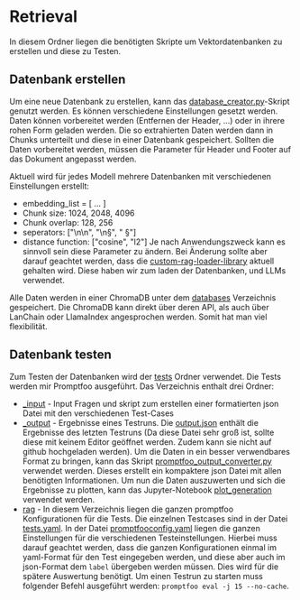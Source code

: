 # Retrieval

In diesem Ordner liegen die benötigten Skripte um Vektordatenbanken zu erstellen und diese zu Testen.

## Datenbank erstellen
Um eine neue Datenbank zu erstellen, kann das [database_creator.py](./database_creator.py)-Skript genutzt werden. 
Es können verschiedene Einstellungen gesetzt werden. Daten können vorbereitet werden (Entfernen der Header, ...) oder in ihrere rohen Form geladen werden. Die so extrahierten Daten werden dann in Chunks unterteilt und diese in einer Datenbank gespeichert. Sollten die Daten vorbereitet werden, müssen die Parameter für Header und Footer auf das Dokument angepasst werden.

Aktuell wird für jedes Modell mehrere Datenbanken mit verschiedenen Einstellungen erstellt:
- embedding_list = [ ... ]
- Chunk size: 1024, 2048, 4096
- Chunk overlap: 128, 256
- seperators: ["\n\n", "\n§", "  §"]
- distance function: ["cosine", "l2"]
Je nach Anwendungszweck kann es sinnvoll sein diese Parameter zu ändern. Bei Änderung sollte aber darauf geachtet werden, dass die [custom-rag-loader-library](../libs/custom_rag_loader/) aktuell gehalten wird. Diese haben wir zum laden der Datenbanken, und LLMs verwendet.

Alle Daten werden in einer ChromaDB unter dem [databases](./databases/) Verzeichnis gespeichert. Die ChromaDB kann direkt über deren API, als auch über LanChain oder LlamaIndex angesprochen werden. Somit hat man viel flexibilität.


## Datenbank testen
Zum Testen der Datenbanken wird der [tests](./tests) Ordner verwendet. Die Tests werden mir Promptfoo ausgeführt. Das Verzeichnis enthalt drei Ordner:
- [_input](./tests/_input/) - Input Fragen und skript zum erstellen einer formatierten json Datei mit den verschiedenen Test-Cases
- [_output](./tests/_output/) - Ergebnisse eines Testruns. Die [output.json](./tests/_output/output.json) enthält die Ergebnisse des letzten Testruns (Da diese Datei sehr groß ist, sollte diese mit keinem Editor geöffnet werden. Zudem kann sie nicht auf github hochgeladen werden). Um die Daten in ein besser verwendbares Format zu bringen, kann das Skript [promptfoo_output_converter.py](./tests/_output/promptfoo_output_converter.py) verwendet werden. Dieses erstellt ein kompaktere json Datei mit allen benötigten Informationen. Um nun die Daten auszuwerten und sich die Ergebnisse zu plotten, kann das Jupyter-Notebook [plot_generation](./tests/_output/plot_generation.ipynb) verwendet werden.
- [rag](./tests/rag/) - In diesem Verzeichnis liegen die ganzen promptfoo Konfigurationen für die Tests. Die einzelnen Testcases sind in der Datei [tests.yaml](./tests/rag/tests.yaml). In der Datei [promptfooconfig.yaml](./tests/rag/promptfooconfig.yaml) liegen die ganzen Einstellungen für die verschiedenen Testeinstellungen. Hierbei muss darauf geachtet werden, dass die ganzen Konfigurationen einmal im yaml-Format für den Test eingegeben werden, und diese aber auch im json-Format dem `label` übergeben werden müssen. Dies wird für die spätere Auswertung benötigt. Um einen Testrun zu starten muss folgender Befehl ausgeführt werden: `promptfoo eval -j 15 --no-cache`.